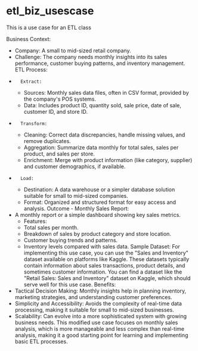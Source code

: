 # etl_biz_usescase
This is a use case for an ETL class

Business Context:
* Company: A small to mid-sized retail company.
* Challenge: The company needs monthly insights into its sales performance, customer buying patterns, and inventory management.
ETL Process:
* 		Extract:
    * Sources: Monthly sales data files, often in CSV format, provided by the company's POS systems.
    * Data: Includes product ID, quantity sold, sale price, date of sale, customer ID, and store ID.
* 		Transform:
    * Cleaning: Correct data discrepancies, handle missing values, and remove duplicates.
    * Aggregation: Summarize data monthly for total sales, sales per product, and sales per store.
    * Enrichment: Merge with product information (like category, supplier) and customer demographics, if available.
* 		Load:
    * Destination: A data warehouse or a simpler database solution suitable for small to mid-sized companies.
    * Format: Organized and structured format for easy access and analysis.
Outcome - Monthly Sales Report:
* A monthly report or a simple dashboard showing key sales metrics.
    * Features:
    * Total sales per month.
    * Breakdown of sales by product category and store location.
    * Customer buying trends and patterns.
    * Inventory levels compared with sales data.
Sample Dataset:
For implementing this use case, you can use the "Sales and Inventory" dataset available on platforms like Kaggle. These datasets typically contain information about sales transactions, product details, and sometimes customer information. You can find a dataset like the "Retail Sales: Sales and Inventory" dataset on Kaggle, which should serve well for this use case.
Benefits:
* Tactical Decision Making: Monthly insights help in planning inventory, marketing strategies, and understanding customer preferences.
* Simplicity and Accessibility: Avoids the complexity of real-time data processing, making it suitable for small to mid-sized businesses.
* Scalability: Can evolve into a more sophisticated system with growing business needs.
This modified use case focuses on monthly sales analysis, which is more manageable and less complex than real-time analysis, making it a good starting point for learning and implementing basic ETL processes.
